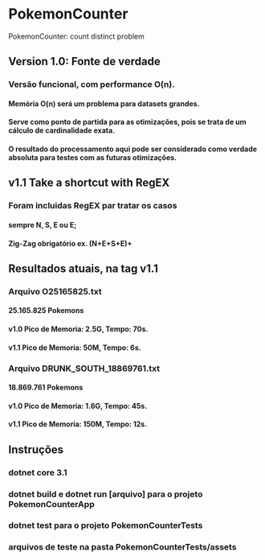 # PokemonCounter
PokemonCounter: count distinct problem

## Version 1.0: Fonte de verdade

### Versão funcional, com performance O(n).
#### Memória O(n) será um problema para datasets grandes.
#### Serve como ponto de partida para as otimizações, pois se trata de um cálculo de cardinalidade exata.
#### O resultado do processamento aqui pode ser considerado como verdade absoluta para testes com as futuras otimizações.

## v1.1 Take a shortcut with RegEX

### Foram incluidas RegEX par tratar os casos
#### sempre N, S, E ou E;
#### Zig-Zag obrigatório ex. (N+E+S+E)+

## Resultados atuais, na tag v1.1
### Arquivo O25165825.txt
#### 25.165.825 Pokemons
#### v1.0 Pico de Memoria: 2.5G, Tempo: 70s.
#### v1.1 Pico de Memoria: 50M, Tempo: 6s.
### Arquivo DRUNK_SOUTH_18869761.txt
#### 18.869.761 Pokemons
#### v1.0 Pico de Memoria: 1.6G, Tempo: 45s.
#### v1.1 Pico de Memoria: 150M, Tempo: 12s.

## Instruções
### dotnet core 3.1
### dotnet build e dotnet run [arquivo] para o projeto PokemonCounterApp
### dotnet test para o projeto PokemonCounterTests
### arquivos de teste na pasta PokemonCounterTests/assets


